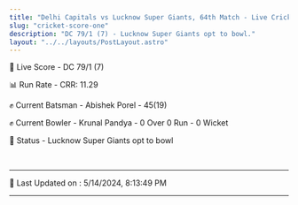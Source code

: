 ```yaml
---
title: "Delhi Capitals vs Lucknow Super Giants, 64th Match - Live Cricket Score"
slug: "cricket-score-one"
description: "DC 79/1 (7) - Lucknow Super Giants opt to bowl."
layout: "../../layouts/PostLayout.astro"
---
```


🔴 Live Score - DC 79/1 (7)  

📊 Run Rate - CRR: 11.29  

✊ Current Batsman - Abishek Porel - 45(19)  

✊ Current Bowler - Krunal Pandya - 0 Over 0 Run - 0 Wicket  

📑 Status - Lucknow Super Giants opt to bowl

<br />

***

📝 Last Updated on : 5/14/2024, 8:13:49 PM

***

